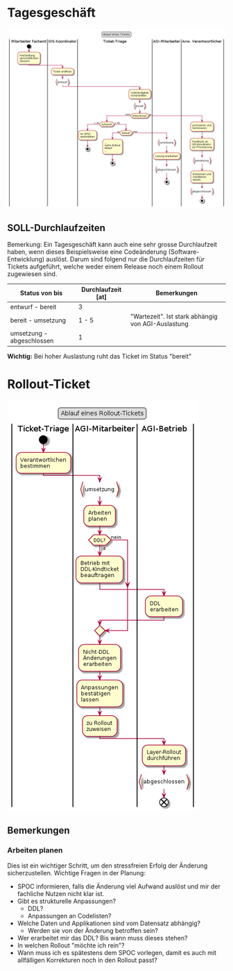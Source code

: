 # Tagesgeschäft

![Tagesgeschäft](puml_output/flow_ticket.png)

## SOLL-Durchlaufzeiten

Bemerkung: Ein Tagesgeschäft kann auch eine sehr grosse Durchlaufzeit haben, wenn dieses Beispielsweise
eine Codeänderung (Software-Entwicklung) auslöst. Darum sind folgend nur die Durchlaufzeiten für
Tickets aufgeführt, welche weder einem Release noch einem Rollout zugewiesen sind.

|Status von bis|Durchlaufzeit [at]|Bemerkungen|
|---|---|---|
|entwurf - bereit|3||
|bereit - umsetzung|1 - 5|"Wartezeit". Ist stark abhängig von AGI-Auslastung|
|umsetzung - abgeschlossen|1||

**Wichtig:** Bei hoher Auslastung ruht das Ticket im Status "bereit"

# Rollout-Ticket

![Rollout-Ticket](puml_output/flow_rollout.png)

## Bemerkungen

### Arbeiten planen

Dies ist ein wichtiger Schritt, um den stressfreien Erfolg der Änderung sicherzustellen. Wichtige Fragen in der Planung:
* SPOC informieren, falls die Änderung viel Aufwand auslöst und mir der fachliche
Nutzen nicht klar ist.
* Gibt es strukturelle Anpassungen?
    * DDL?
    * Anpassungen an Codelisten?
* Welche Daten und Applikationen sind vom Datensatz abhängig?
    * Werden sie von der Änderung betroffen sein?
* Wer erarbeitet mir das DDL? Bis wann muss dieses stehen?
* In welchen Rollout "möchte ich rein"?
* Wann muss ich es spätestens dem SPOC vorlegen, damit es auch mit allfälligen
Korrekturen noch in den Rollout passt?